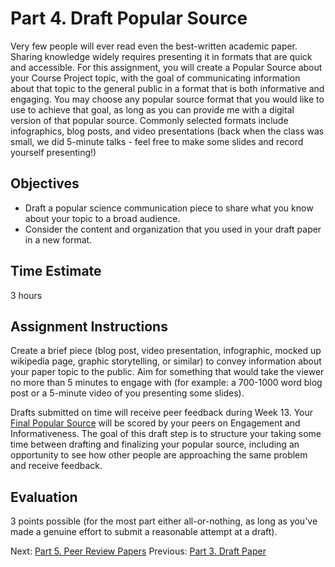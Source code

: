 # Part 4. Draft Popular Source

Very few people will ever read even the best-written academic paper. Sharing knowledge widely requires presenting it in formats that are quick and accessible. For this assignment, you will create a Popular Source about your Course Project topic, with the goal of communicating information about that topic to the general public in a format that is both informative and engaging. You may choose any popular source format that you would like to use to achieve that goal, as long as you can provide me with a digital version of that popular source. Commonly selected formats include infographics, blog posts, and video presentations (back when the class was small, we did 5-minute talks - feel free to make some slides and record yourself presenting!)

## Objectives

- Draft a popular science communication piece to share what you know about your topic to a broad audience.
- Consider the content and organization that you used in your draft paper in a new format.

## Time Estimate

3 hours

## Assignment Instructions

Create a brief piece (blog post, video presentation, infographic, mocked up wikipedia page, graphic storytelling, or similar) to convey information about your paper topic to the public. Aim for something that would take the viewer no more than 5 minutes to engage with (for example: a 700-1000 word blog post or a 5-minute video of you presenting some slides). 

Drafts submitted on time will receive peer feedback during Week 13. Your [Final Popular Source](7_final_popular_source.md) will be scored by your peers on Engagement and Informativeness. The goal of this draft step is to structure your taking some time between drafting and finalizing your popular source, including an opportunity to see how other people are approaching the same problem and receive feedback. 

## Evaluation

3 points possible (for the most part either all-or-nothing, as long as you've made a genuine effort to submit a reasonable attempt at a draft).

Next: [Part 5. Peer Review Papers](5_peer_review_papers.md)
Previous: [Part 3. Draft Paper](3_draft_paper.md)
